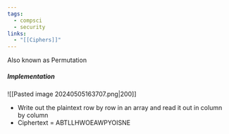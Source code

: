 ```yaml
---
tags:
  - compsci
  - security
links:
  - "[[Ciphers]]"
---
```

Also known as Permutation
##### Implementation
![[Pasted image 20240505163707.png|200]]
- Write out the plaintext row by row in an array and read it out in column by column
- Ciphertext = ABTLLHWOEAWPYOISNE
